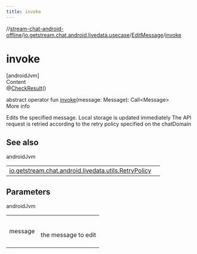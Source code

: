 ```yaml
---
title: invoke
---
```

//[stream-chat-android-offline](../../../index.md)/[io.getstream.chat.android.livedata.usecase](../index.md)/[EditMessage](index.md)/[invoke](invoke.md)



# invoke  
[androidJvm]  
Content  
@[CheckResult](https://developer.android.com/reference/kotlin/androidx/annotation/CheckResult.html)()  
  
abstract operator fun [invoke](invoke.md)(message: Message): Call&lt;Message&gt;  
More info  


Edits the specified message. Local storage is updated immediately The API request is retried according to the retry policy specified on the chatDomain



## See also  
  
androidJvm  
  
| | |
|---|---|
| <a name="io.getstream.chat.android.livedata.usecase/EditMessage/invoke/#io.getstream.chat.android.client.models.Message/PointingToDeclaration/"></a>[io.getstream.chat.android.livedata.utils.RetryPolicy](../../io.getstream.chat.android.livedata.utils/RetryPolicy/index.md)| <a name="io.getstream.chat.android.livedata.usecase/EditMessage/invoke/#io.getstream.chat.android.client.models.Message/PointingToDeclaration/"></a>|
  


## Parameters  
  
androidJvm  
  
| | |
|---|---|
| <a name="io.getstream.chat.android.livedata.usecase/EditMessage/invoke/#io.getstream.chat.android.client.models.Message/PointingToDeclaration/"></a>message| <a name="io.getstream.chat.android.livedata.usecase/EditMessage/invoke/#io.getstream.chat.android.client.models.Message/PointingToDeclaration/"></a><br/><br/>the message to edit<br/><br/>|
  
  




